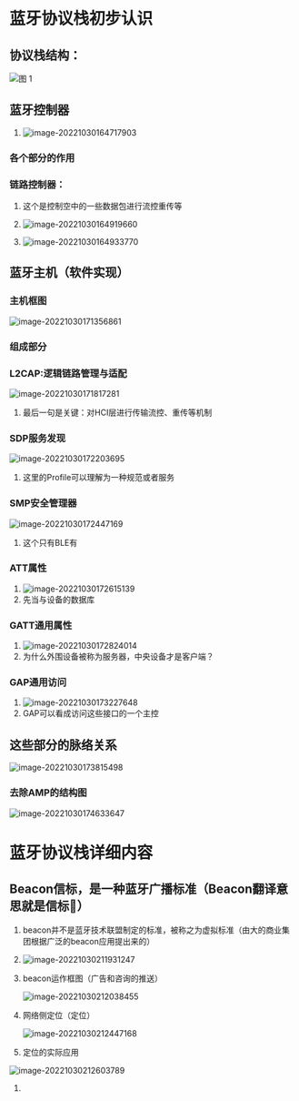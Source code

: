 <!--

 * @Author: ZhiQiang
 * @Date: 2022-10-30 16:12:12
 * @CodedFormat: utf8
 * @LastEditors: ZhiQiang
 * @LastEditTime: 2022-10-30 16:36:18
 * @FilePath: \蓝牙学习\蓝牙学习.md
 * @Descriptio
-->
# 蓝牙协议栈初步认识
## 协议栈结构：

![图 1](images/%E8%93%9D%E7%89%99%E5%AD%A6%E4%B9%A0/IMG_20221030-161628337.png) 

## 蓝牙控制器

1. ![image-20221030164717903](./images/%E8%93%9D%E7%89%99%E5%AD%A6%E4%B9%A0/image-20221030164717903.png)

### 各个部分的作用

### 链路控制器：

1. 这个是控制空中的一些数据包进行流控重传等

1. ![image-20221030164919660](./images/%E8%93%9D%E7%89%99%E5%AD%A6%E4%B9%A0/image-20221030164919660.png)
2. ![image-20221030164933770](./images/%E8%93%9D%E7%89%99%E5%AD%A6%E4%B9%A0/image-20221030164933770.png)

## 蓝牙主机（软件实现）

### 主机框图

![image-20221030171356861](./images/%E8%93%9D%E7%89%99%E5%AD%A6%E4%B9%A0/image-20221030171356861.png)

### 组成部分

### L2CAP:逻辑链路管理与适配

![image-20221030171817281](./images/%E8%93%9D%E7%89%99%E5%AD%A6%E4%B9%A0/image-20221030171817281.png)

1. 最后一句是关键：对HCI层进行传输流控、重传等机制

### SDP服务发现

![image-20221030172203695](./images/%E8%93%9D%E7%89%99%E5%AD%A6%E4%B9%A0/image-20221030172203695.png)

1. 这里的Profile可以理解为一种规范或者服务

### SMP安全管理器

![image-20221030172447169](./images/%E8%93%9D%E7%89%99%E5%AD%A6%E4%B9%A0/image-20221030172447169.png)

1. 这个只有BLE有

### ATT属性

1. ![image-20221030172615139](./images/%E8%93%9D%E7%89%99%E5%AD%A6%E4%B9%A0/image-20221030172615139.png)
2. 先当与设备的数据库

### GATT通用属性

1. ![image-20221030172824014](./images/%E8%93%9D%E7%89%99%E5%AD%A6%E4%B9%A0/image-20221030172824014.png)
2. 为什么外围设备被称为服务器，中央设备才是客户端？

### GAP通用访问

1. ![image-20221030173227648](./images/%E8%93%9D%E7%89%99%E5%AD%A6%E4%B9%A0/image-20221030173227648.png)
2. GAP可以看成访问这些接口的一个主控

## 这些部分的脉络关系

![image-20221030173815498](./images/%E8%93%9D%E7%89%99%E5%AD%A6%E4%B9%A0/image-20221030173815498.png)

### 去除AMP的结构图

![image-20221030174633647](./images/%E8%93%9D%E7%89%99%E5%AD%A6%E4%B9%A0/image-20221030174633647.png)

# 蓝牙协议栈详细内容

## Beacon信标，是一种蓝牙广播标准（Beacon翻译意思就是信标🤣）

1. beacon并不是蓝牙技术联盟制定的标准，被称之为虚拟标准（由大的商业集团根据广泛的beacon应用提出来的）

2. ![image-20221030211931247](./images/%E8%93%9D%E7%89%99%E5%AD%A6%E4%B9%A0/image-20221030211931247.png)

3. beacon运作框图（广告和咨询的推送）

   ![image-20221030212038455](./images/%E8%93%9D%E7%89%99%E5%AD%A6%E4%B9%A0/image-20221030212038455.png)

4. 网络侧定位（定位）

   ![image-20221030212447168](./images/%E8%93%9D%E7%89%99%E5%AD%A6%E4%B9%A0/image-20221030212447168.png)

5.  定位的实际应用

![image-20221030212603789](./images/%E8%93%9D%E7%89%99%E5%AD%A6%E4%B9%A0/image-20221030212603789.png)

1. 